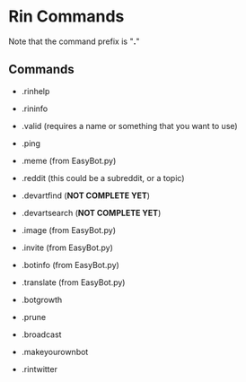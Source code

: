 # Rin Commands

Note that the command prefix is "**.**" 

## Commands 


- .rinhelp

- .rininfo

- .valid <arg1> (requires a name or something that you want to use)

- .ping 

- .meme (from EasyBot.py)

- .reddit <arg1> (this could be a subreddit, or a topic)

- .devartfind (**NOT COMPLETE YET**)

- .devartsearch (**NOT COMPLETE YET**)

- .image (from EasyBot.py)

- .invite (from EasyBot.py)

- .botinfo (from EasyBot.py)

- .translate (from EasyBot.py)

- .botgrowth

- .prune

- .broadcast

- .makeyourownbot

- .rintwitter




